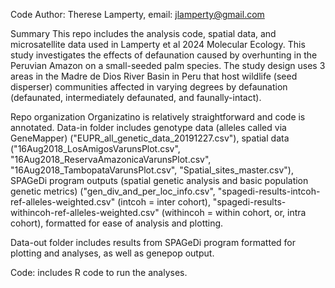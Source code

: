 Code Author: Therese Lamperty, email: jlamperty@gmail.com 

Summary
This repo includes the analysis code, spatial data, and microsatellite data used in Lamperty et al 2024 Molecular Ecology. This study investigates the effects of defaunation caused by overhunting in the Peruvian Amazon on a small-seeded palm species.
The study design uses 3 areas in the Madre de Dios River Basin in Peru that host wildlife (seed disperser) communities affected in varying degrees by defaunation (defaunated, intermediately defaunated, and faunally-intact).

Repo organization
Organizatino is relatively straightforward and code is annotated. 
Data-in folder includes genotype data (alleles called via GeneMapper) ("EUPR_all_genetic_data_20191227.csv"), spatial data ("16Aug2018_LosAmigosVarunsPlot.csv", "16Aug2018_ReservaAmazonicaVarunsPlot.csv", "16Aug2018_TambopataVarunsPlot.csv", "Spatial_sites_master.csv"),
SPAGeDi program outputs (spatial genetic analysis and basic population genetic metrics) ("gen_div_and_per_loc_info.csv", "spagedi-results-intcoh-ref-alleles-weighted.csv" (intcoh = inter cohort), "spagedi-results-withincoh-ref-alleles-weighted.csv" (withincoh = within cohort, or, intra cohort), formatted for ease of analysis and plotting. 

Data-out folder includes results from SPAGeDi program formatted for plotting and analyses, as well as genepop output. 

Code: includes R code to run the analyses.
